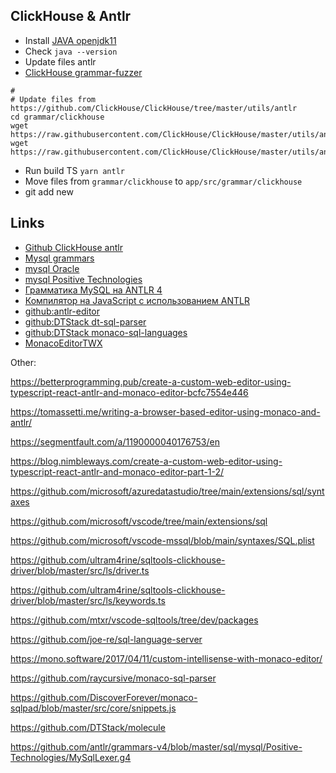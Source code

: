 ## ClickHouse & Antlr

* Install [JAVA openjdk11](https://adoptopenjdk.net/archive.html?variant=openjdk11&jvmVariant=hotspot)
* Check `java --version`
* Update files antlr
* [ClickHouse grammar-fuzzer](https://github.com/ClickHouse/ClickHouse/tree/master/utils/grammar-fuzzer)

```shell
# 
# Update files from https://github.com/ClickHouse/ClickHouse/tree/master/utils/antlr
cd grammar/clickhouse
wget https://raw.githubusercontent.com/ClickHouse/ClickHouse/master/utils/antlr/ClickHouseLexer.g4
wget https://raw.githubusercontent.com/ClickHouse/ClickHouse/master/utils/antlr/ClickHouseParser.g4
```

* Run build TS `yarn antlr`
* Move files from `grammar/clickhouse` to `app/src/grammar/clickhouse`
* git add new

## Links

* [Github ClickHouse antlr](https://github.com/ClickHouse/ClickHouse/tree/master/utils/antlr)
* [Mysql grammars](https://github.com/mysql/mysql-workbench/tree/8.0/library/parsers/grammars)
* [mysql Oracle](https://github.com/antlr/grammars-v4/tree/master/sql/mysql/Oracle)
* [mysql Positive Technologies](https://github.com/antlr/grammars-v4/tree/master/sql/mysql/Positive-Technologies)
* [Грамматика MySQL на ANTLR 4](https://habr.com/ru/company/pt/blog/339336/)
* [Компилятор на JavaScript с использованием ANTLR](https://habr.com/ru/post/351906/)
* [github:antlr-editor](https://github.com/NicoLaval/antlr-editor)
* [github:DTStack dt-sql-parser](https://github.com/DTStack/dt-sql-parser#readme)
* [github:DTStack monaco-sql-languages](https://github.com/DTStack/monaco-sql-languages)
* [MonacoEditorTWX](https://github.com/ptc-iot-sharing/MonacoEditorTWX)

Other:

https://betterprogramming.pub/create-a-custom-web-editor-using-typescript-react-antlr-and-monaco-editor-bcfc7554e446

https://tomassetti.me/writing-a-browser-based-editor-using-monaco-and-antlr/

https://segmentfault.com/a/1190000040176753/en

https://blog.nimbleways.com/create-a-custom-web-editor-using-typescript-react-antlr-and-monaco-editor-part-1-2/

https://github.com/microsoft/azuredatastudio/tree/main/extensions/sql/syntaxes

https://github.com/microsoft/vscode/tree/main/extensions/sql

https://github.com/microsoft/vscode-mssql/blob/main/syntaxes/SQL.plist

https://github.com/ultram4rine/sqltools-clickhouse-driver/blob/master/src/ls/driver.ts

https://github.com/ultram4rine/sqltools-clickhouse-driver/blob/master/src/ls/keywords.ts

https://github.com/mtxr/vscode-sqltools/tree/dev/packages

https://github.com/joe-re/sql-language-server

https://mono.software/2017/04/11/custom-intellisense-with-monaco-editor/

https://github.com/raycursive/monaco-sql-parser

https://github.com/DiscoverForever/monaco-sqlpad/blob/master/src/core/snippets.js

https://github.com/DTStack/molecule

https://github.com/antlr/grammars-v4/blob/master/sql/mysql/Positive-Technologies/MySqlLexer.g4
